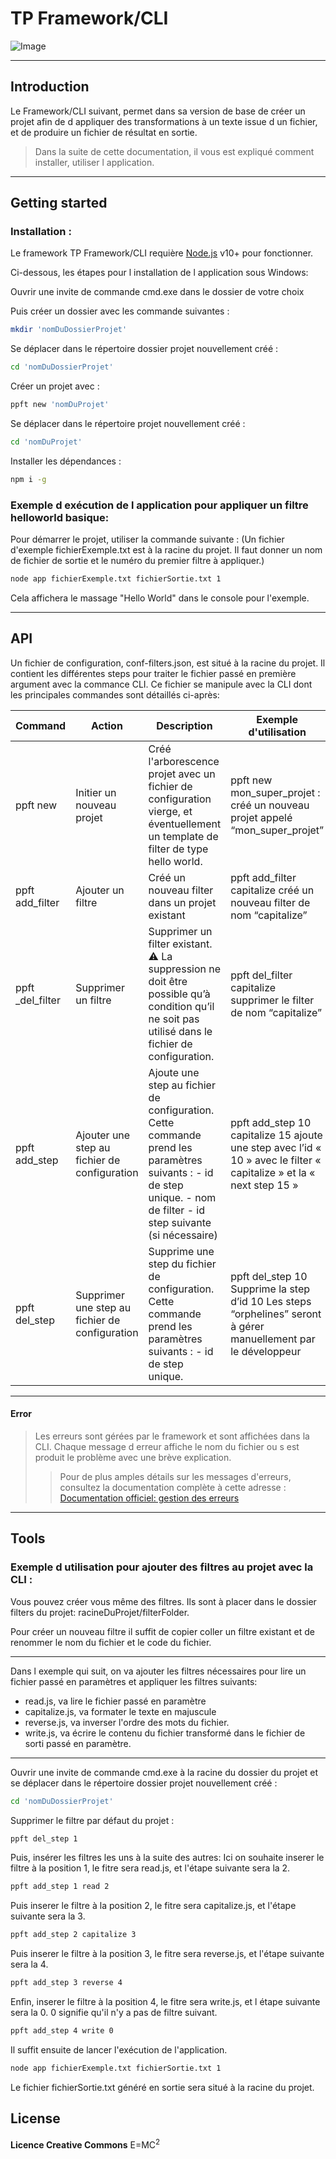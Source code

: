 
# __TP Framework/CLI__ 
![Image](./cli2.jpg "Title")
__ __
## Introduction
Le Framework/CLI suivant, permet dans sa version de base de créer un projet afin de d appliquer des transformations à un texte issue d un fichier, et de produire un fichier de résultat en sortie.
>Dans la suite de cette documentation, il vous est expliqué comment installer, utiliser l application.
__ __
## Getting started
### Installation :

Le framework TP Framework/CLI requière [Node.js](https://nodejs.org/) v10+ pour fonctionner.

Ci-dessous, les étapes pour l installation de l application sous Windows:

Ouvrir une invite de commande cmd.exe dans le dossier de votre choix

Puis créer un dossier avec les commande suivantes :
```sh
mkdir 'nomDuDossierProjet'
```
Se déplacer dans le répertoire dossier projet nouvellement créé :
```sh
cd 'nomDuDossierProjet'
```
Créer un projet avec :
```sh
ppft new 'nomDuProjet'
```
Se déplacer dans le répertoire projet nouvellement créé :
```sh
cd 'nomDuProjet'
```
Installer les dépendances :
```sh
npm i -g
```
### Exemple d exécution de l application pour appliquer un filtre helloworld basique:

Pour démarrer le projet, utiliser la commande suivante :
(Un fichier d'exemple fichierExemple.txt est à la racine du projet. Il faut donner un nom de fichier de sortie et le numéro du premier filtre à appliquer.)
```sh
node app fichierExemple.txt fichierSortie.txt 1
```
Cela affichera le massage "Hello World" dans le console pour l'exemple.

__ __
## API

Un fichier de configuration, conf-filters.json, est situé à la racine du projet. Il contient les différentes steps pour traiter le fichier passé en première argument avec la commance CLI. Ce fichier se manipule avec la CLI dont les principales commandes sont détaillés ci-après:


| Command | Action | Description | Exemple d'utilisation
| ------ | ------ | ------ | ------ |
| ppft new | Initier un nouveau projet | Créé l'arborescence projet avec un fichier de configuration vierge, et éventuellement un template de filter de type hello world. | ppft new mon_super_projet : créé un nouveau projet appelé “mon_super_projet” |
| ppft add_filter | Ajouter un filtre | Créé un nouveau filter dans un projet existant | ppft add_filter capitalize créé un nouveau filter de nom “capitalize”
| ppft _del_filter | Supprimer un filtre | Supprimer un filter existant. ⚠ La suppression ne doit être possible qu’à condition qu’il ne soit pas utilisé dans le fichier de configuration. | ppft del_filter capitalize supprimer le filter de nom “capitalize”
| ppft add_step | Ajouter une step au fichier de configuration | Ajoute une step au fichier de configuration. Cette commande prend les paramètres suivants : - id de step unique. - nom de filter - id step suivante (si nécessaire)| ppft add_step 10 capitalize 15 ajoute une step avec l’id « 10 » avec le filter « capitalize » et la « next step 15 »
| ppft del_step | Supprimer une step au fichier de configuration | Supprime  une step du fichier de configuration. Cette commande prend les paramètres suivants : - id de step unique. | ppft del_step 10 Supprime la step d’id 10 Les steps “orphelines” seront à gérer manuellement par le développeur

__ __
#### Error

>Les erreurs sont gérées par le framework et sont affichées dans la CLI.
Chaque message d erreur affiche le nom du fichier ou s est produit le problème avec une brève explication.
>>
>>Pour de plus amples détails sur les messages d'erreurs, consultez la documentation complète à cette adresse : [Documentation officiel: gestion des erreurs](https://nodejs.org/)

__ __
## Tools
### Exemple d utilisation pour ajouter des filtres au projet avec la CLI :
Vous pouvez créer vous même des filtres. Ils sont à placer dans le dossier filters du projet: racineDuProjet/filterFolder.

Pour créer un nouveau filtre il suffit de copier coller un filtre existant et de renommer le nom du fichier et le code du fichier.
__ __
Dans l exemple qui suit, on va ajouter les filtres nécessaires pour lire un fichier passé en paramètres et appliquer les filtres suivants:
- read.js, va lire le fichier passé en paramètre
- capitalize.js, va formater le texte en majuscule
- reverse.js, va inverser l'ordre des mots du fichier.
- write.js, va écrire le contenu du fichier transformé dans le fichier de sorti passé en paramètre.
---
Ouvrir une invite de commande cmd.exe à la racine du dossier du projet et se déplacer dans le répertoire dossier projet nouvellement créé :
```sh
cd 'nomDuDossierProjet'
```
Supprimer le filtre par défaut du projet :
```sh
ppft del_step 1
```
Puis, insérer les filtres les uns à la suite des autres:
Ici on souhaite inserer le filtre à la position 1, le fitre sera read.js, et l'étape suivante sera la 2.
```sh
ppft add_step 1 read 2
```
Puis inserer le filtre à la position 2, le fitre sera capitalize.js, et l'étape suivante sera la 3.
```sh
ppft add_step 2 capitalize 3
```
Puis inserer le filtre à la position 3, le fitre sera reverse.js, et l'étape suivante sera la 4.
```sh
ppft add_step 3 reverse 4
```
Enfin, inserer le filtre à la position 4, le fitre sera write.js, et l étape suivante sera la 0. 0 signifie qu'il n'y a pas de filtre suivant.
```sh
ppft add_step 4 write 0
```
Il suffit ensuite de lancer l'exécution de l'application.
```sh
node app fichierExemple.txt fichierSortie.txt 1
```
Le fichier fichierSortie.txt généré en sortie sera situé à la racine du projet.

## License

**Licence Creative Commons**
E=MC<sup>2</sup>

[//]: # (These are reference links used in the body of this note and get stripped out when the markdown processor does its job. There is no need to format nicely because it shouldn't be seen. Thanks SO - )

[dill]: <https://github.com/joemccann/dillinger>
[git-repo-url]: <https://github.com/joemccann/dillinger.git>
[john gruber]: <http://daringfireball.net>
[df1]: <http://daringfireball.net/projects/markdown/>
[markdown-it]: <https://github.com/markdown-it/markdown-it>
[Ace Editor]: <http://ace.ajax.org>
[node.js]: <http://nodejs.org>
[Twitter Bootstrap]: <http://twitter.github.com/bootstrap/>
[jQuery]: <http://jquery.com>
[@tjholowaychuk]: <http://twitter.com/tjholowaychuk>
[express]: <http://expressjs.com>
[AngularJS]: <http://angularjs.org>
[Gulp]: <http://gulpjs.com>

[PlDb]: <https://github.com/joemccann/dillinger/tree/master/plugins/dropbox/README.md>
[PlGh]: <https://github.com/joemccann/dillinger/tree/master/plugins/github/README.md>
[PlGd]: <https://github.com/joemccann/dillinger/tree/master/plugins/googledrive/README.md>
[PlOd]: <https://github.com/joemccann/dillinger/tree/master/plugins/onedrive/README.md>
[PlMe]: <https://github.com/joemccann/dillinger/tree/master/plugins/medium/README.md>
[PlGa]: <https://github.com/RahulHP/dillinger/blob/master/plugins/googleanalytics/README.md>

